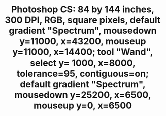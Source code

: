 ---
ee_id: '4382'
site: '1'
type: '2'
long_id: 2017-016 Photoshop CS
url: 2017-016-photoshop-cs
year: '2017'
medium: Chromogenic print
commission:
add_credit:
dims: 84 x 144 in
pitch:
ps:
live_url:
related:
title: 'Photoshop CS: 84 by 144 inches, 300 DPI, RGB, square pixels, default gradient
  "Spectrum", mousedown y=11000, x=43200, mouseup y=11000, x=14400; tool "Wand", select
  y= 1000,  x=8000, tolerance=95, contiguous=on; default gradient "Spectrum", mousedown
  y=25200, x=6500, mouseup y=0, x=6500'
youtube:
imgs: 2017-016-photoshop-cs-database-01-er.jpg
subheading:
year2: '2017'
download:
add_credits:
related_code:
! '':
layout: things-i-made
---